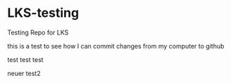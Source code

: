 # LKS-testing
Testing Repo for LKS


this is a test to see how I can commit changes from my computer to github

test test test


neuer test2
